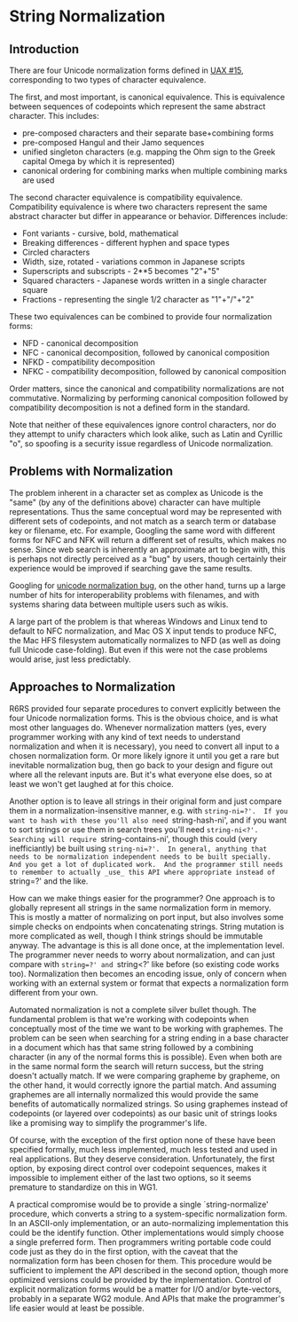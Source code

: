 # String Normalization

## Introduction

There are four Unicode normalization forms defined in
[UAX #15](http://unicode.org/reports/tr15/), corresponding to two types
of character equivalence.

The first, and most important, is canonical equivalence.  This is
equivalence between sequences of codepoints which represent the same
abstract character.  This includes:

* pre-composed characters and their separate base+combining forms
* pre-composed Hangul and their Jamo sequences
* unified singleton characters (e.g. mapping the Ohm sign to the Greek capital Omega by which it is represented)
* canonical ordering for combining marks when multiple combining marks are used

The second character equivalence is compatibility equivalence.
Compatibility equivalence is where two characters represent the same
abstract character but differ in appearance or behavior.  Differences
include:

* Font variants - cursive, bold, mathematical
* Breaking differences - different hyphen and space types
* Circled characters
* Width, size, rotated - variations common in Japanese scripts
* Superscripts and subscripts - 2**5 becomes "2"+"5"
* Squared characters - Japanese words written in a single character square
* Fractions - representing the single 1/2 character as "1"+"/"+"2"

These two equivalences can be combined to provide four normalization
forms:

* NFD - canonical decomposition
* NFC - canonical decomposition, followed by canonical composition
* NFKD - compatibility decomposition
* NFKC - compatibility decomposition, followed by canonical composition

Order matters, since the canonical and compatibility normalizations
are not commutative.  Normalizing by performing canonical composition
followed by compatibility decomposition is not a defined form in the
standard.

Note that neither of these equivalences ignore control characters, nor
do they attempt to unify characters which look alike, such as Latin
and Cyrillic "o", so spoofing is a security issue regardless of
Unicode normalization.

## Problems with Normalization

The problem inherent in a character set as complex as Unicode is the
"same" (by any of the definitions above) character can have multiple
representations.  Thus the same conceptual word may be represented
with different sets of codepoints, and not match as a search term or
database key or filename, etc.  For example, Googling the same word
with different forms for NFC and NFK will return a different set of
results, which makes no sense.  Since web search is inherently an
approximate art to begin with, this is perhaps not directly perceived
as a "bug" by users, though certainly their experience would be
improved if searching gave the same results.

Googling for [unicode normalization bug](http://www.google.com/search?q=unicode+normalization+bug),
on the other hand, turns up a large number of hits for interoperability
problems with filenames, and with systems sharing data between
multiple users such as wikis.

A large part of the problem is that whereas Windows and Linux tend to
default to NFC normalization, and Mac OS X input tends to produce NFC,
the Mac HFS filesystem automatically normalizes to NFD (as well as
doing full Unicode case-folding).  But even if this were not the case
problems would arise, just less predictably.

## Approaches to Normalization

R6RS provided four separate procedures to convert explicitly between
the four Unicode normalization forms.  This is the obvious choice, and
is what most other languages do.  Whenever normalization matters (yes,
every programmer working with any kind of text needs to understand
normalization and when it is necessary), you need to convert all input
to a chosen normalization form.  Or more likely ignore it until you
get a rare but inevitable normalization bug, then go back to your
design and figure out where all the relevant inputs are.  But it's
what everyone else does, so at least we won't get laughed at for this
choice.

Another option is to leave all strings in their original form and just
compare them in a normalization-insensitive manner, e.g. with
`string-ni=?'.  If you want to hash with these you'll also need
`string-hash-ni', and if you want to sort strings or use them in
search trees you'll need `string-ni<?'.  Searching will require
`string-contains-ni', though this could (very inefficiantly) be built
using `string-ni=?'.  In general, anything that needs to be
normalization independent needs to be built specially.  And you get a
lot of duplicated work.  And the programmer still needs to remember to
actually _use_ this API where appropriate instead of `string=?' and
the like.

How can we make things easier for the programmer?  One approach is to
globally represent all strings in the same normalization form in
memory.  This is mostly a matter of normalizing on port input, but
also involves some simple checks on endpoints when concatenating
strings.  String mutation is more complicated as well, though I think
strings should be immutable anyway.  The advantage is this is all done
once, at the implementation level.  The programmer never needs to
worry about normalization, and can just compare with `string=?' and
`string<?' like before (so existing code works too).  Normalization
then becomes an encoding issue, only of concern when working with an
external system or format that expects a normalization form different
from your own.

Automated normalization is not a complete silver bullet though.  The
fundamental problem is that we're working with codepoints when
conceptually most of the time we want to be working with graphemes.
The problem can be seen when searching for a string ending in a base
character in a document which has that same string followed by a
combining character (in any of the normal forms this is possible).
Even when both are in the same normal form the search will return
success, but the string doesn't actually match.  If we were comparing
grapheme by grapheme, on the other hand, it would correctly ignore the
partial match.  And assuming graphemes are all internally normalized
this would provide the same benefits of automatically normalized
strings.  So using graphemes instead of codepoints (or layered over
codepoints) as our basic unit of strings looks like a promising way to
simplify the programmer's life.

Of course, with the exception of the first option none of these have
been specified formally, much less implemented, much less tested and
used in real applications.  But they deserve consideration.
Unfortunately, the first option, by exposing direct control over
codepoint sequences, makes it impossible to implement either of the
last two options, so it seems premature to standardize on this in WG1.

A practical compromise would be to provide a single `string-normalize'
procedure, which converts a string to a system-specific normalization
form.  In an ASCII-only implementation, or an auto-normalizing
implementation this could be the identify function.  Other
implementations would simply choose a single preferred form.  Then
programmers writing portable code could code just as they do in the
first option, with the caveat that the normalization form has been
chosen for them.  This procedure would be sufficient to implement the
API described in the second option, though more optimized versions
could be provided by the implementation.  Control of explicit
normalization forms would be a matter for I/O and/or byte-vectors,
probably in a separate WG2 module.  And APIs that make the
programmer's life easier would at least be possible.
